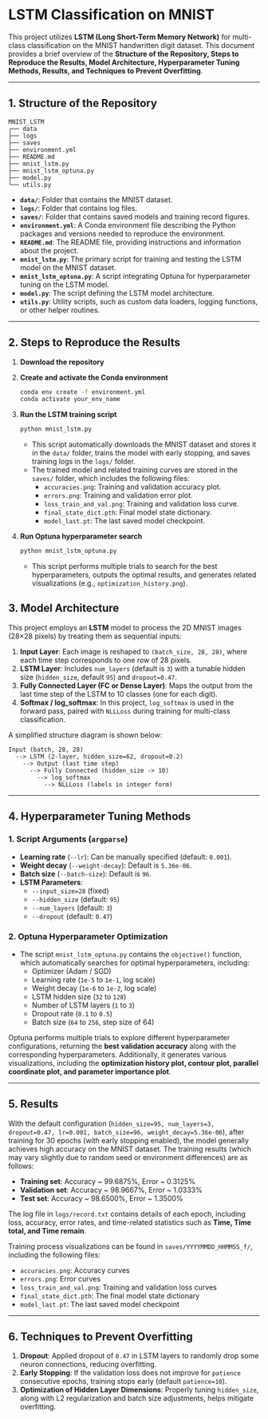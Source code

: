 # LSTM Classification on MNIST

This project utilizes **LSTM (Long Short-Term Memory Network)** for multi-class classification on the MNIST handwritten digit dataset. This document provides a brief overview of the **Structure of the Repository, Steps to Reproduce the Results, Model Architecture, Hyperparameter Tuning Methods, Results, and Techniques to Prevent Overfitting**.

---
## 1. Structure of the Repository
```
MNIST_LSTM
┌── data
├── logs
├── saves
├── environment.yml
├── README.md
├── mnist_lstm.py
├── mnist_lstm_optuna.py
├── model.py
└── utils.py
```

- **`data/`**: Folder that contains the MNIST dataset.  
- **`logs/`**: Folder that contains log files.  
- **`saves/`**: Folder that contains saved models and training record figures.  
- **`environment.yml`**: A Conda environment file describing the Python packages and versions needed to reproduce the environment.  
- **`README.md`**: The README file, providing instructions and information about the project.  
- **`mnist_lstm.py`**: The primary script for training and testing the LSTM model on the MNIST dataset.  
- **`mnist_lstm_optuna.py`**: A script integrating Optuna for hyperparameter tuning on the LSTM model.  
- **`model.py`**: The script defining the LSTM model architecture.  
- **`utils.py`**: Utility scripts, such as custom data loaders, logging functions, or other helper routines.

---  
## 2. Steps to Reproduce the Results

1. **Download the repository**  
2. **Create and activate the Conda environment**  
   ```bash
   conda env create -f environment.yml
   conda activate your_env_name
   ```
3. **Run the LSTM training script**  
   ```bash
   python mnist_lstm.py
   ```
   - This script automatically downloads the MNIST dataset and stores it in the `data/` folder, trains the model with early stopping, and saves training logs in the `logs/` folder.  
   - The trained model and related training curves are stored in the `saves/` folder, which includes the following files:
     - `accuracies.png`: Training and validation accuracy plot.  
     - `errors.png`: Training and validation error plot.  
     - `loss_train_and_val.png`: Training and validation loss curve.  
     - `final_state_dict.pth`: Final model state dictionary.  
     - `model_last.pt`: The last saved model checkpoint.  

4. **Run Optuna hyperparameter search**  
   ```bash
   python mnist_lstm_optuna.py
   ```
   - This script performs multiple trials to search for the best hyperparameters, outputs the optimal results, and generates related visualizations (e.g., `optimization_history.png`).

## 3. Model Architecture

This project employs an **LSTM** model to process the 2D MNIST images (28×28 pixels) by treating them as sequential inputs:

1. **Input Layer**: Each image is reshaped to `(batch_size, 28, 28)`, where each time step corresponds to one row of 28 pixels.  
2. **LSTM Layer**: Includes `num_layers` (default is `3`) with a tunable hidden size (`hidden_size`, default `95`) and `dropout=0.47`.  
3. **Fully Connected Layer (FC or Dense Layer)**: Maps the output from the last time step of the LSTM to 10 classes (one for each digit).  
4. **Softmax / log_softmax**: In this project, `log_softmax` is used in the forward pass, paired with `NLLLoss` during training for multi-class classification.

A simplified structure diagram is shown below:

```
Input (batch, 28, 28)
  --> LSTM (2-layer, hidden_size=62, dropout=0.2)
    --> Output (last time step)
      --> Fully Connected (hidden_size -> 10)
        --> log_softmax
          --> NLLLoss (labels in integer form)
```
---

## 4. Hyperparameter Tuning Methods

### 1. **Script Arguments (`argparse`)**  
   - **Learning rate** (`--lr`): Can be manually specified (default: `0.001`).
   - **Weight decay** (`--weight-decay`): Default is `5.36e-06`.
   - **Batch size** (`--batch-size`): Default is `96`.  
   - **LSTM Parameters**:
     - `--input_size=28` (fixed)  
     - `--hidden_size` (default: `95`)  
     - `--num_layers` (default: `3`)  
     - `--dropout` (default: `0.47`)  

### 2. **Optuna Hyperparameter Optimization**  
   - The script `mnist_lstm_optuna.py` contains the `objective()` function, which automatically searches for optimal hyperparameters, including:
     - Optimizer (Adam / SGD)  
     - Learning rate (`1e-5` to `1e-1`, log scale)
     - Weight decay (`1e-6` to `1e-2`, log scale)
     - LSTM hidden size (`32` to `128`)  
     - Number of LSTM layers (`1` to `3`)  
     - Dropout rate (`0.1` to `0.5`)  
     - Batch size (`64` to `256`, step size of 64)  

Optuna performs multiple trials to explore different hyperparameter configurations, returning the **best validation accuracy** along with the corresponding hyperparameters. Additionally, it generates various visualizations, including the **optimization history plot, contour plot, parallel coordinate plot, and parameter importance plot**.

---

## 5. Results

With the default configuration (`hidden_size=95, num_layers=3, dropout=0.47, lr=0.001, batch_size=96, weight_decay=5.36e-06`), after training for 30 epochs (with early stopping enabled), the model generally achieves high accuracy on the MNIST dataset. The training results (which may vary slightly due to random seed or environment differences) are as follows:

- **Training set**: Accuracy ~ 99.6875%, Error ~ 0.3125%  
- **Validation set**: Accuracy ~ 98.9667%, Error ~ 1.0333%  
- **Test set**: Accuracy ~ 98.6500%, Error ~ 1.3500%  

The log file in `logs/record.txt` contains details of each epoch, including loss, accuracy, error rates, and time-related statistics such as **Time, Time total, and Time remain**.  

Training process visualizations can be found in `saves/YYYYMMDD_HHMMSS_f/`, including the following files:  
- `accuracies.png`: Accuracy curves  
- `errors.png`: Error curves  
- `loss_train_and_val.png`: Training and validation loss curves  
- `final_state_dict.pth`: The final model state dictionary  
- `model_last.pt`: The last saved model checkpoint  

---

## 6. Techniques to Prevent Overfitting

1. **Dropout**: Applied dropout of `0.47` in LSTM layers to randomly drop some neuron connections, reducing overfitting.  
2. **Early Stopping**: If the validation loss does not improve for `patience` consecutive epochs, training stops early (default `patience=10`).  
3. **Optimization of Hidden Layer Dimensions**: Properly tuning `hidden_size`, along with L2 regularization and batch size adjustments, helps mitigate overfitting.  

